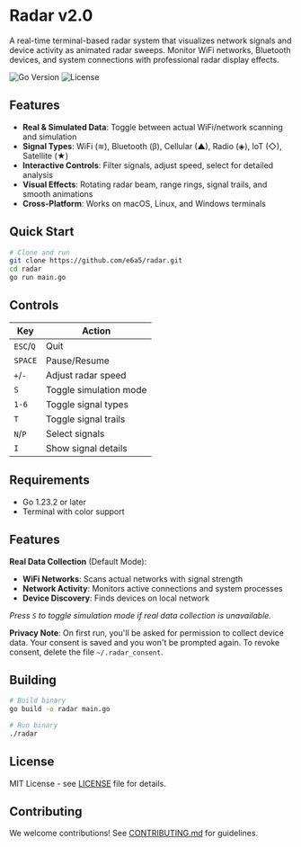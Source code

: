 # Radar v2.0

A real-time terminal-based radar system that visualizes network signals and device activity as animated radar sweeps. Monitor WiFi networks, Bluetooth devices, and system connections with professional radar display effects.

![Go Version](https://img.shields.io/badge/Go-1.23.2-blue)
![License](https://img.shields.io/badge/License-MIT-yellow)

## Features

- **Real & Simulated Data**: Toggle between actual WiFi/network scanning and simulation
- **Signal Types**: WiFi (≋), Bluetooth (β), Cellular (▲), Radio (◈), IoT (◇), Satellite (★)
- **Interactive Controls**: Filter signals, adjust speed, select for detailed analysis
- **Visual Effects**: Rotating radar beam, range rings, signal trails, and smooth animations
- **Cross-Platform**: Works on macOS, Linux, and Windows terminals

## Quick Start

```bash
# Clone and run
git clone https://github.com/e6a5/radar.git
cd radar
go run main.go
```

## Controls

| Key | Action |
|-----|--------|
| `ESC`/`Q` | Quit |
| `SPACE` | Pause/Resume |
| `+`/`-` | Adjust radar speed |
| `S` | Toggle simulation mode |
| `1-6` | Toggle signal types |
| `T` | Toggle signal trails |
| `N`/`P` | Select signals |
| `I` | Show signal details |

## Requirements

- Go 1.23.2 or later
- Terminal with color support

## Features

**Real Data Collection** (Default Mode):
- **WiFi Networks**: Scans actual networks with signal strength
- **Network Activity**: Monitors active connections and system processes
- **Device Discovery**: Finds devices on local network

*Press `S` to toggle simulation mode if real data collection is unavailable.*

**Privacy Note**: On first run, you'll be asked for permission to collect device data. Your consent is saved and you won't be prompted again. To revoke consent, delete the file `~/.radar_consent`.

## Building

```bash
# Build binary
go build -o radar main.go

# Run binary
./radar
```

## License

MIT License - see [LICENSE](LICENSE) file for details.

## Contributing

We welcome contributions! See [CONTRIBUTING.md](CONTRIBUTING.md) for guidelines. 